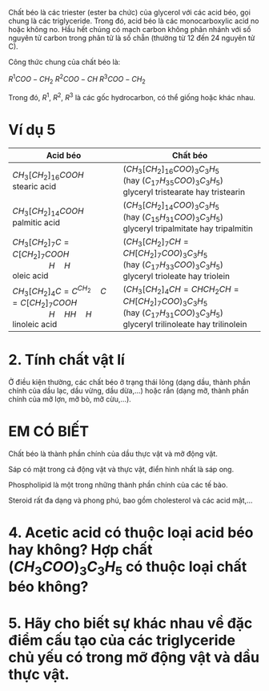 Chất béo là các triester (ester ba chức) của glycerol với các acid béo, gọi chung là các triglyceride. Trong đó, acid béo là các monocarboxylic acid no hoặc không no. Hầu hết chúng có mạch carbon không phân nhánh với số nguyên tử carbon trong phân tử là số chẵn (thường từ 12 đến 24 nguyên tử C).

Công thức chung của chất béo là:

$R^1COO-CH_2$
$R^2COO-CH$
$R^3COO-CH_2$

Trong đó, $R^1$, $R^2$, $R^3$ là các gốc hydrocarbon, có thể giống hoặc khác nhau.

# Ví dụ 5

| Acid béo | Chất béo |
|----------|----------|
| $CH_3[CH_2]_{16}COOH$ <br> stearic acid | $(CH_3[CH_2]_{16}COO)_3C_3H_5$ <br> (hay $(C_{17}H_{35}COO)_3C_3H_5$) <br> glyceryl tristearate hay tristearin |
| $CH_3[CH_2]_{14}COOH$ <br> palmitic acid | $(CH_3[CH_2]_{14}COO)_3C_3H_5$ <br> (hay $(C_{15}H_{31}COO)_3C_3H_5$) <br> glyceryl tripalmitate hay tripalmitin |
| $CH_3[CH_2]_7C=C[CH_2]_7COOH$ <br> $\qquad\qquad H \quad H$ <br> oleic acid | $(CH_3[CH_2]_7CH=CH[CH_2]_7COO)_3C_3H_5$ <br> (hay $(C_{17}H_{33}COO)_3C_3H_5$) <br> glyceryl trioleate hay triolein |
| $CH_3[CH_2]_4C=C^{CH_2}\quad C=C[CH_2]_7COOH$ <br> $\qquad\qquad H \quad H H \quad H$ <br> linoleic acid | $(CH_3[CH_2]_4CH=CHCH_2CH=CH[CH_2]_7COO)_3C_3H_5$ <br> (hay $(C_{17}H_{31}COO)_3C_3H_5$) <br> glyceryl trilinoleate hay trilinolein |

# 2. Tính chất vật lí

Ở điều kiện thường, các chất béo ở trạng thái lỏng (dạng dầu, thành phần chính của dầu lạc, dầu vừng, dầu dừa,...) hoặc rắn (dạng mỡ, thành phần chính của mỡ lợn, mỡ bò, mỡ cừu,...).

# EM CÓ BIẾT

Chất béo là thành phần chính của dầu thực vật và mỡ động vật.

Sáp có mặt trong cả động vật và thực vật, điển hình nhất là sáp ong.

Phospholipid là một trong những thành phần chính của các tế bào.

Steroid rất đa dạng và phong phú, bao gồm cholesterol và các acid mật,...

# 4. Acetic acid có thuộc loại acid béo hay không? Hợp chất $(CH_3COO)_3C_3H_5$ có thuộc loại chất béo không?

# 5. Hãy cho biết sự khác nhau về đặc điểm cấu tạo của các triglyceride chủ yếu có trong mỡ động vật và dầu thực vật.